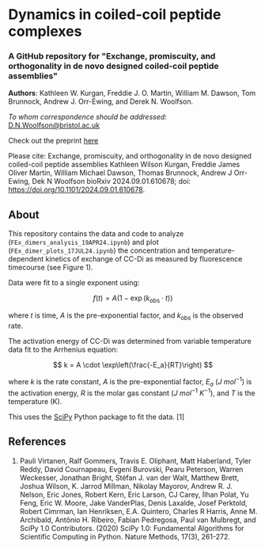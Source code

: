 # Dynamics in coiled-coil peptide complexes

### A GitHub repository for "Exchange, promiscuity, and orthogonality in de novo designed coiled-coil peptide assemblies"

**Authors**: Kathleen W. Kurgan, Freddie J. O. Martin, William M. Dawson, Tom Brunnock, Andrew J. Orr-Ewing, and Derek N. Woolfson.

*To whom correspondence should be addressed*: <D.N.Woolfson@bristol.ac.uk>

Check out the preprint [here](https://www.biorxiv.org/content/10.1101/2024.09.01.610678v1)

Please cite: Exchange, promiscuity, and orthogonality in de novo designed coiled-coil peptide assemblies
Kathleen Wilson Kurgan, Freddie James Oliver Martin, William Michael Dawson, Thomas Brunnock, Andrew J Orr-Ewing, Dek N Woolfson
bioRxiv 2024.09.01.610678; doi: https://doi.org/10.1101/2024.09.01.610678.

## About

This repository contains the data and code to analyze (`FEx_dimers_analysis_19APR24.ipynb`) and plot (`FEx_dimer_plots_17JUL24.ipynb`) the concentration and temperature-dependent kinetics of exchange of CC-Di as measured by fluorescence timecourse (see Figure 1).

Data were fit to a single exponent using:

$$
f(t) = A(1 - \exp(k_{\text{obs}} \cdot t))
$$

where $t$ is time, $A$ is the pre-exponential factor, and $k_{\text{obs}}$ is the observed rate.

The activation energy of CC-Di was determined from variable temperature data fit to the Arrhenius equation:

$$
k = A \cdot \exp\left(\frac{-E_a}{RT}\right)
$$

where $k$ is the rate constant, $A$ is the pre-exponential factor, $E_{a}$ ($J$ $mol^{-1}$) is the activation energy, $R$ is the molar gas constant ($J$ $mol^{-1}$ $K^{-1}$), and $T$ is the temperature (K).

This uses the [SciPy](https://scipy.org/) Python package to fit the data. [1]

## References
1) Pauli Virtanen, Ralf Gommers, Travis E. Oliphant, Matt Haberland, Tyler Reddy, David Cournapeau, Evgeni Burovski, Pearu Peterson, Warren Weckesser, Jonathan Bright, Stéfan J. van der Walt, Matthew Brett, Joshua Wilson, K. Jarrod Millman, Nikolay Mayorov, Andrew R. J. Nelson, Eric Jones, Robert Kern, Eric Larson, CJ Carey, İlhan Polat, Yu Feng, Eric W. Moore, Jake VanderPlas, Denis Laxalde, Josef Perktold, Robert Cimrman, Ian Henriksen, E.A. Quintero, Charles R Harris, Anne M. Archibald, Antônio H. Ribeiro, Fabian Pedregosa, Paul van Mulbregt, and SciPy 1.0 Contributors. (2020) SciPy 1.0: Fundamental Algorithms for Scientific Computing in Python. Nature Methods, 17(3), 261-272.

